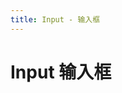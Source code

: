 ```yaml
---
title: Input - 输入框
---
```


# Input 输入框

<ClientOnly>
  <input-demos></input-demos>
</ClientOnly>

<input-attributes></input-attributes>
